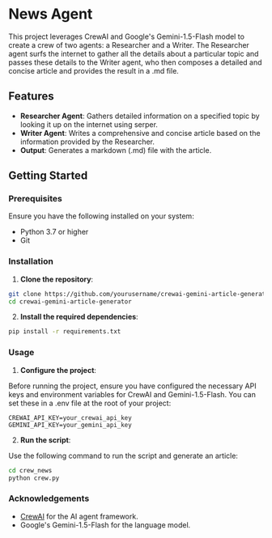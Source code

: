 # News Agent

This project leverages CrewAI and Google's Gemini-1.5-Flash model to create a crew of two agents: a Researcher and a Writer. The Researcher agent surfs the internet to gather all the details about a particular topic and passes these details to the Writer agent, who then composes a detailed and concise article and provides the result in a .md file.

## Features

- **Researcher Agent**: Gathers detailed information on a specified topic by looking it up on the internet using serper.
- **Writer Agent**: Writes a comprehensive and concise article based on the information provided by the Researcher.
- **Output**: Generates a markdown (.md) file with the article.

## Getting Started

### Prerequisites

Ensure you have the following installed on your system:

- Python 3.7 or higher
- Git

### Installation

1. **Clone the repository**:

```bash
git clone https://github.com/yourusername/crewai-gemini-article-generator.git
cd crewai-gemini-article-generator
```

2. **Install the required dependencies**:
```bash
pip install -r requirements.txt
```

### Usage
1. **Configure the project**:

Before running the project, ensure you have configured the necessary API keys and environment variables for CrewAI and Gemini-1.5-Flash. You can set these in a .env file at the root of your project:
```plaintext
CREWAI_API_KEY=your_crewai_api_key
GEMINI_API_KEY=your_gemini_api_key
```
2. **Run the script**:

Use the following command to run the script and generate an article:
```bash
cd crew_news
python crew.py
```
### Acknowledgements
- <a href="https://www.crewai.com/">CrewAI</a> for the AI agent framework.
- Google's Gemini-1.5-Flash for the language model.
